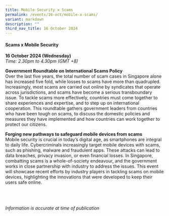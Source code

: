 ```yaml
---
title: Mobile Security x Scams
permalink: /events/16-oct/mobile-x-scams/
variant: markdown
description: ""
third_nav_title: 16 October 2024
---
```

#### **Scams x Mobile Security**

**16 October 2024 (Wednesday)**  
*Time: 2.30pm to 4.30pm (GMT +8)*

**Government Roundtable on International Scams Policy**
<br>Over the last five years, the total number of scam cases in Singapore alone has increased five fold, while losses to scams have more than quadrupled. Increasingly, most scams are carried out online by syndicates that operate across jurisdictions, and scams have become a serious transboundary issue. To tackle scams more effectively, countries must come together to share experiences and expertise, and to step up on international cooperation. This roundtable gathers government leaders from countries who have been tough on scams, to discuss the domestic policies and measures they have implemented and how countries can work together to protect our citizens. 

**Forging new pathways to safeguard mobile devices from scams**
<br>Mobile security is crucial in today’s digital age, as smartphones are integral to daily life. Cybercriminals increasingly target mobile devices with scams, such as phishing, malware and fraudulent apps. These attacks can lead to data breaches, privacy invasion, or even financial losses. In Singapore, combatting scams is a whole-of-society endeavour, and the government works in close partnership with industry to address the issues. This event will showcase recent efforts by industry players in tackling scams on mobile devices, highlighting the innovations that were developed to keep their users safe online. 


<br><br><br>
*Information is accurate at time of publication*